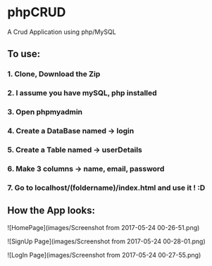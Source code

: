 # phpCRUD
A Crud Application using php/MySQL

## To use:

### 1. Clone, Download the Zip
### 2. I assume you have mySQL, php installed
### 3. Open phpmyadmin
### 4. Create a DataBase named ->  login
### 5. Create a Table named -> userDetails
### 6. Make 3 columns -> name, email, password
### 7. Go to localhost/(foldername)/index.html and use it ! :D

## How the App looks:

![HomePage](images/Screenshot from 2017-05-24 00-26-51.png)

![SignUp Page](images/Screenshot from 2017-05-24 00-28-01.png)

![LogIn Page](images/Screenshot from 2017-05-24 00-27-55.png)
